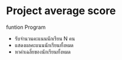 
# Project average score
   funtion Program
 -  รับจำนวนคะแนนนักเรียน N คน 
 -  แสดงผลคะแนนนักเรียนทั้งหมด 
 -  หาค่าเฉลี่ยของนักเรียนทั้งหมด

